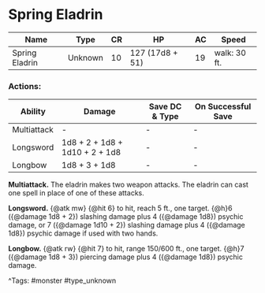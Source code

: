 # Spring Eladrin

| Name | Type | CR | HP | AC | Speed |
|------|------|----|----|----|-------|
| Spring Eladrin | Unknown | 10 | 127 (17d8 + 51) | 19 | walk: 30 ft. |

### Actions:

| Ability | Damage | Save DC & Type | On Successful Save |
|---------|--------|----------------|--------------------|
| Multiattack | - | - | - |
| Longsword | 1d8 + 2 + 1d8 + 1d10 + 2 + 1d8 | - | - |
| Longbow | 1d8 + 3 + 1d8 | - | - |


**Multiattack.** The eladrin makes two weapon attacks. The eladrin can cast one spell in place of one of these attacks.

**Longsword.** {@atk mw} {@hit 6} to hit, reach 5 ft., one target. {@h}6 ({@damage 1d8 + 2}) slashing damage plus 4 ({@damage 1d8}) psychic damage, or 7 ({@damage 1d10 + 2}) slashing damage plus 4 ({@damage 1d8}) psychic damage if used with two hands.

**Longbow.** {@atk rw} {@hit 7} to hit, range 150/600 ft., one target. {@h}7 ({@damage 1d8 + 3}) piercing damage plus 4 ({@damage 1d8}) psychic damage.

^Tags: #monster #type_unknown
